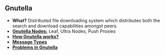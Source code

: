 ## Gnutella
- **What?** Distributed file downloading system which distributes both the search and download capabilities amongst peers.
- **[Gnutella Nodes:](Node_Types.md)** Leaf, Ultra Nodes, Push Proxies
- **[How Gnutella works?](Architecture)**
- **[Message Types](Message_Types.md)**
- **[Problems in Gnutella](Problems_with_Gnutella.md)**
